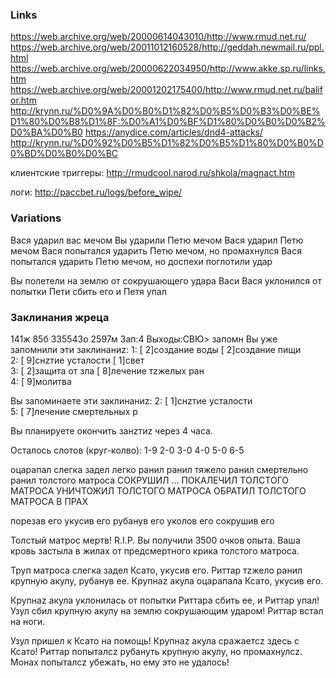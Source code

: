 ### Links
https://web.archive.org/web/20000614043010/http://www.rmud.net.ru/
https://web.archive.org/web/20011012160528/http://geddah.newmail.ru/ppl.html
https://web.archive.org/web/20000622034950/http://www.akke.sp.ru/links.htm
https://web.archive.org/web/20001202175400/http://www.rmud.net.ru/balifor.htm
http://krynn.ru/%D0%9A%D0%B0%D1%82%D0%B5%D0%B3%D0%BE%D1%80%D0%B8%D1%8F:%D0%A1%D0%BF%D1%80%D0%B0%D0%B2%D0%BA%D0%B0
https://anydice.com/articles/dnd4-attacks/
http://krynn.ru/%D0%92%D0%B5%D1%82%D0%B5%D1%80%D0%B0%D0%BD%D0%B0%D0%BC

клиентские триггеры:
http://rmudcool.narod.ru/shkola/magnact.htm

логи:
http://paccbet.ru/logs/before_wipe/



### Variations

Вася ударил вас мечом
Вы ударили Петю мечом
Вася ударил Петю мечом
Вася попытался ударить Петю мечом, но промахнулся
Вася попытался ударить Петю мечом, но доспехи поглотили удар

Вы полетели на землю от сокрушающего удара Васи
Вася уклонился от попытки Пети сбить его и Петя упал



### Заклинания жреца

141ж 85б 335543о 2597м Зап:4 Выходы:СВЮ> запомн
Вы уже запомнили эти заклинаниz:
1: [ 2]создание воды        [ 2]создание пищи        
2: [ 9]снzтие усталости     [ 1]свет                 
3: [ 2]защита от зла        [ 8]лечение тzжелых ран  
4: [ 9]молитва              

Вы запоминаете эти заклинаниz:
2: [ 1]снzтие усталости     
5: [ 7]лечение смертельных р

Вы планируете окончить занzтиz через 4 часа.

Осталось слотов (круг-колво): 1-9 2-0 3-0 4-0 5-0 6-5




оцарапал
слегка задел
легко ранил
ранил
тяжело ранил
смертельно ранил толстого матроса
СОКРУШИЛ ...
ПОКАЛЕЧИЛ ТОЛСТОГО МАТРОСА
УНИЧТОЖИЛ ТОЛСТОГО МАТРОСА
ОБРАТИЛ ТОЛСТОГО МАТРОСА В ПРАХ

порезав его
укусив его
рубанув его
уколов его
сокрушив его



Толстый матрос мертв! R.I.P.
Вы получили 3500 очков опыта.
Ваша кровь застыла в жилах от предсмертного крика толстого матроса.

Труп матроса слегка задел Ксато, укусив его.
Риттар тzжело ранил крупную акулу, рубанув ее.
Крупнаz акула оцарапала Ксато, укусив его.

Крупнаz акула уклонилась от попытки Риттара сбить ее, и Риттар упал!
Узул сбил крупную акулу на землю сокрушающим ударом!
Риттар встал на ноги.

Узул пришел к Ксато на помощь!
Крупнаz акула сражаетсz здесь с Ксато!
Риттар попыталсz рубануть крупную акулу, но промахнулсz.
Монах попыталсz убежать, но ему это не удалось!

